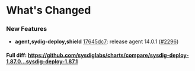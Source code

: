 # What's Changed

### New Features
- **agent,sydig-deploy,shield** [17645dc7](https://github.com/sysdiglabs/charts/commit/17645dc7efdac5d9e422baa89de21f50df2dbc78): release agent 14.0.1 ([#2296](https://github.com/sysdiglabs/charts/issues/2296))
#### Full diff: https://github.com/sysdiglabs/charts/compare/sysdig-deploy-1.87.0...sysdig-deploy-1.87.1
